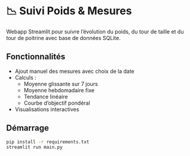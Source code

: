 # 📉 Suivi Poids & Mesures

Webapp Streamlit pour suivre l’évolution du poids, du tour de taille et du tour de poitrine avec base de données SQLite.

## Fonctionnalités

- Ajout manuel des mesures avec choix de la date
- Calculs :
  - Moyenne glissante sur 7 jours
  - Moyenne hebdomadaire fixe
  - Tendance linéaire
  - Courbe d’objectif pondéral
- Visualisations interactives

## Démarrage

```bash
pip install -r requirements.txt
streamlit run main.py
